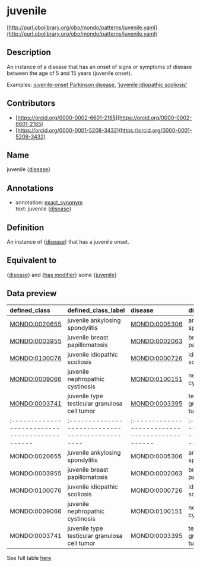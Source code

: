 # juvenile 

[http://purl.obolibrary.org/obo/mondo/patterns/juvenile.yaml](http://purl.obolibrary.org/obo/mondo/patterns/juvenile.yaml)
## Description 

An instance of a disease that has an onset of signs or symptoms of disease between the age of 5 and 15 years (juvenile onset).

Examples: [juvenile-onset Parkinson disease](http://purl.obolibrary.org/obo/MONDO_0000828), ['juvenile idiopathic scoliosis'](http://purl.obolibrary.org/obo/MONDO_0100076)
## Contributors 
* [https://orcid.org/0000-0002-6601-2165](https://orcid.org/0000-0002-6601-2165) 
* [https://orcid.org/0000-0001-5208-3432](https://orcid.org/0000-0001-5208-3432) 
## Name 

juvenile {[disease](http://purl.obolibrary.org/obo/MONDO_0000001)}

## Annotations 

* annotation: [exact_synonym](http://www.geneontology.org/formats/oboInOwl#hasExactSynonym)  
text: juvenile {[disease](http://purl.obolibrary.org/obo/MONDO_0000001)}

## Definition 

An instance of {[disease](http://purl.obolibrary.org/obo/MONDO_0000001)} that has a juvenile onset.

## Equivalent to 

{[disease](http://purl.obolibrary.org/obo/MONDO_0000001)} and {[has modifier](http://purl.obolibrary.org/obo/RO_0002573)} some {[juvenile](http://purl.obolibrary.org/obo/HP_0003621)}

## Data preview 
| defined_class                                | defined_class_label                           | disease                                      | disease_label                   |
|:---------------------------------------------|:----------------------------------------------|:---------------------------------------------|:--------------------------------|
| [MONDO:0020655](http://purl.obolibrary.org/obo/MONDO_0020655) | juvenile ankylosing spondylitis               | [MONDO:0005306](http://purl.obolibrary.org/obo/MONDO_0005306) | ankylosing spondylitis          |
| [MONDO:0003955](http://purl.obolibrary.org/obo/MONDO_0003955) | juvenile breast papillomatosis                | [MONDO:0002063](http://purl.obolibrary.org/obo/MONDO_0002063) | breast papillomatosis           |
| [MONDO:0100076](http://purl.obolibrary.org/obo/MONDO_0100076) | juvenile idiopathic scoliosis                 | [MONDO:0000726](http://purl.obolibrary.org/obo/MONDO_0000726) | idiopathic scoliosis            |
| [MONDO:0009066](http://purl.obolibrary.org/obo/MONDO_0009066) | juvenile nephropathic cystinosis              | [MONDO:0100151](http://purl.obolibrary.org/obo/MONDO_0100151) | nephropathic cystinosis         |
| [MONDO:0003741](http://purl.obolibrary.org/obo/MONDO_0003741) | juvenile type testicular granulosa cell tumor | [MONDO:0003395](http://purl.obolibrary.org/obo/MONDO_0003395) | testicular granulosa cell tumor || defined:class                                | defined:class:label                           | disease                                      | disease:label                   |
|:---------------------------------------------|:----------------------------------------------|:---------------------------------------------|:--------------------------------|
| MONDO:0020655 | juvenile ankylosing spondylitis               | MONDO:0005306 | ankylosing spondylitis          |
| MONDO:0003955 | juvenile breast papillomatosis                | MONDO:0002063 | breast papillomatosis           |
| MONDO:0100076 | juvenile idiopathic scoliosis                 | MONDO:0000726 | idiopathic scoliosis            |
| MONDO:0009066 | juvenile nephropathic cystinosis              | MONDO:0100151 | nephropathic cystinosis         |
| MONDO:0003741 | juvenile type testicular granulosa cell tumor | MONDO:0003395 | testicular granulosa cell tumor |

See full table [here](https://github.com/monarch-initiative/mondo/blob/master/src/patterns/data/matches/juvenile.tsv) 
